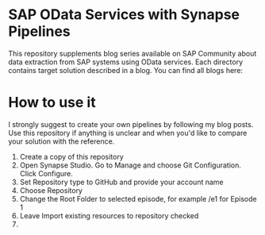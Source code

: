 # SAP OData Services with Synapse Pipelines

This repository supplements blog series available on SAP Community about data extraction from SAP systems using OData services. Each directory contains target solution described in a blog.
You can find all blogs here:

# How to use it
I strongly suggest to create your own pipelines by following my blog posts. Use this repository if anything is unclear and when you'd like to compare your solution with the reference.
1) Create a copy of this repository
2) Open Synapse Studio. Go to Manage and choose Git Configuration. Click Configure.
3) Set Repository type to GitHub and provide your account name
4) Choose Repository
5) Change the Root Folder to selected episode, for example /e1 for Episode 1
6) Leave Import existing resources to repository checked
7) 
